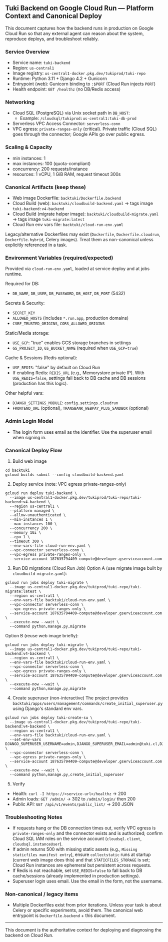 ## Tuki Backend on Google Cloud Run — Platform Context and Canonical Deploy

This document captures how the backend runs in production on Google Cloud Run so that any external agent can reason about the system, reproduce deploys, and troubleshoot reliably.

### Service Overview
- Service name: `tuki-backend`
- Region: `us-central1`
- Image registry: `us-central1-docker.pkg.dev/tukiprod/tuki-repo`
- Runtime: Python 3.11 + Django 4.2 + Gunicorn
- Entrypoint (web): Gunicorn binding to `:$PORT` (Cloud Run injects `PORT`)
- Health endpoint: `GET /healthz` (no DB/Redis access)

### Networking
- Cloud SQL (PostgreSQL) via Unix socket path in `DB_HOST`:
  - Example: `/cloudsql/tukiprod:us-central1:tuki-db-prod`
- Serverless VPC Access Connector: `serverless-conn`
- VPC egress: `private-ranges-only` (critical). Private traffic (Cloud SQL) goes through the connector; Google APIs go over public egress.

### Scaling & Capacity
- min instances: 1
- max instances: 100 (quota-compliant)
- concurrency: 200 requests/instance
- resources: 1 vCPU, 1 GiB RAM, request timeout 300s

### Canonical Artifacts (keep these)
- Web image Dockerfile: `backtuki/Dockerfile.backend`
- Cloud Build (web): `backtuki/cloudbuild-backend.yaml` → tags image `tuki-backend:v4-backend`
- Cloud Build (migrate helper image): `backtuki/cloudbuild-migrate.yaml` → tags image `tuki-migrate:latest`
- Cloud Run env vars file: `backtuki/cloud-run-env.yaml`

Legacy/alternative Dockerfiles may exist (`Dockerfile`, `Dockerfile.cloudrun`, `Dockerfile.hybrid`, Celery images). Treat them as non-canonical unless explicitly referenced in a task.

### Environment Variables (required/expected)
Provided via `cloud-run-env.yaml`, loaded at service deploy and at jobs runtime.

Required for DB:
- `DB_NAME`, `DB_USER`, `DB_PASSWORD`, `DB_HOST`, `DB_PORT` (5432)

Secrets & Security:
- `SECRET_KEY`
- `ALLOWED_HOSTS` (includes `*.run.app`, production domains)
- `CSRF_TRUSTED_ORIGINS`, `CORS_ALLOWED_ORIGINS`

Static/Media storage:
- `USE_GCP`: "true" enables GCS storage branches in settings
- `GS_PROJECT_ID`, `GS_BUCKET_NAME` (required when `USE_GCP=true`)

Cache & Sessions (Redis optional):
- `USE_REDIS`: "false" by default on Cloud Run
- If enabling Redis: `REDIS_URL` (e.g., Memorystore private IP). With `USE_REDIS=false`, settings fall back to DB cache and DB sessions (production has this logic).

Other helpful vars:
- `DJANGO_SETTINGS_MODULE`: `config.settings.cloudrun`
- `FRONTEND_URL` (optional), `TRANSBANK_WEBPAY_PLUS_SANDBOX` (optional)

### Admin Login Model
- The login form uses email as the identifier. Use the superuser email when signing in.

### Canonical Deploy Flow
1) Build web image
```
cd backtuki
gcloud builds submit --config cloudbuild-backend.yaml
```

2) Deploy service (note: VPC egress private-ranges-only)
```
gcloud run deploy tuki-backend \
  --image us-central1-docker.pkg.dev/tukiprod/tuki-repo/tuki-backend:v4-backend \
  --region us-central1 \
  --platform managed \
  --allow-unauthenticated \
  --min-instances 1 \
  --max-instances 100 \
  --concurrency 200 \
  --memory 1Gi \
  --cpu 1 \
  --timeout 300 \
  --env-vars-file cloud-run-env.yaml \
  --vpc-connector serverless-conn \
  --vpc-egress private-ranges-only \
  --service-account 187635794409-compute@developer.gserviceaccount.com
```

3) Run DB migrations (Cloud Run Job)
Option A (use migrate image built by `cloudbuild-migrate.yaml`):
```
gcloud run jobs deploy tuki-migrate \
  --image us-central1-docker.pkg.dev/tukiprod/tuki-repo/tuki-migrate:latest \
  --region us-central1 \
  --env-vars-file backtuki/cloud-run-env.yaml \
  --vpc-connector serverless-conn \
  --vpc-egress private-ranges-only \
  --service-account 187635794409-compute@developer.gserviceaccount.com \
  --execute-now --wait \
  --command python,manage.py,migrate
```

Option B (reuse web image briefly):
```
gcloud run jobs deploy tuki-migrate \
  --image us-central1-docker.pkg.dev/tukiprod/tuki-repo/tuki-backend:v4-backend \
  --region us-central1 \
  --env-vars-file backtuki/cloud-run-env.yaml \
  --vpc-connector serverless-conn \
  --vpc-egress private-ranges-only \
  --service-account 187635794409-compute@developer.gserviceaccount.com \
  --execute-now --wait \
  --command python,manage.py,migrate
```

4) Create superuser (non-interactive)
The project provides `backtuki/apps/users/management/commands/create_initial_superuser.py` using Django's standard env vars.
```
gcloud run jobs deploy tuki-create-su \
  --image us-central1-docker.pkg.dev/tukiprod/tuki-repo/tuki-backend:v4-backend \
  --region us-central1 \
  --env-vars-file backtuki/cloud-run-env.yaml \
  --set-env-vars DJANGO_SUPERUSER_USERNAME=admin,DJANGO_SUPERUSER_EMAIL=admin@tuki.cl,DJANGO_SUPERUSER_PASSWORD='TukiAdmin2025!' \
  --vpc-connector serverless-conn \
  --vpc-egress private-ranges-only \
  --service-account 187635794409-compute@developer.gserviceaccount.com \
  --execute-now --wait \
  --command python,manage.py,create_initial_superuser
```

5) Verify
- Health: `curl -I https://<service-url>/healthz` → 200
- Admin loads: `GET /admin/` → 302 to `/admin/login/` then 200
- Public API: `GET /api/v1/events/public_list/` → 200 JSON

### Troubleshooting Notes
- If requests hang or the DB connection times out, verify VPC egress is `private-ranges-only` and the connector exists and is authorized; confirm Cloud SQL IAM roles on the service account (`cloudsql.client`, `cloudsql.instanceUser`).
- If admin returns 500 with missing static assets (e.g., `Missing staticfiles manifest entry`), ensure `collectstatic` runs at startup (current web image does this) and that `STATICFILES_STORAGE` is set; Cloud Run instances are ephemeral but persistent across requests.
- If Redis is not reachable, set `USE_REDIS=false` to fall back to DB cache/sessions (already implemented in production settings).
- Superuser login uses email. Use the email in the form, not the username.

### Non-canonical / legacy items
- Multiple Dockerfiles exist from prior iterations. Unless your task is about Celery or specific experiments, avoid them. The canonical web entrypoint is `Dockerfile.backend` + this document.

---
This document is the authoritative context for deploying and diagnosing the backend on Cloud Run.

